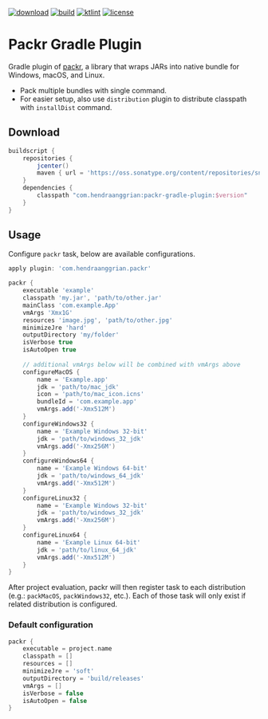 [![download](https://api.bintray.com/packages/hendraanggrian/maven/packr-gradle-plugin/images/download.svg)](https://bintray.com/hendraanggrian/maven/packr-gradle-plugin/_latestVersion)
[![build](https://travis-ci.com/hendraanggrian/packr-gradle-plugin.svg)](https://travis-ci.com/hendraanggrian/packr-gradle-plugin)
[![ktlint](https://img.shields.io/badge/code%20style-%E2%9D%A4-FF4081.svg)](https://ktlint.github.io/)
[![license](https://img.shields.io/github/license/hendraanggrian/packr-gradle-plugin)](http://www.apache.org/licenses/LICENSE-2.0)

Packr Gradle Plugin
===================
Gradle plugin of [packr], a library that wraps JARs into native bundle for Windows, macOS, and Linux.
* Pack multiple bundles with single command.
* For easier setup, also use `distribution` plugin to distribute classpath with `installDist` command.

Download
--------
```gradle
buildscript {
    repositories {
        jcenter()
        maven { url = 'https://oss.sonatype.org/content/repositories/snapshots/' }
    }
    dependencies {
        classpath "com.hendraanggrian:packr-gradle-plugin:$version"
    }
}
```

Usage
-----
Configure `packr` task, below are available configurations.

```gradle
apply plugin: 'com.hendraanggrian.packr'

packr {
    executable 'example'
    classpath 'my.jar', 'path/to/other.jar'
    mainClass 'com.example.App'
    vmArgs 'Xmx1G'
    resources 'image.jpg', 'path/to/other.jpg'
    minimizeJre 'hard'
    outputDirectory 'my/folder'   
    isVerbose true
    isAutoOpen true
    
    // additional vmArgs below will be combined with vmArgs above
    configureMacOS {
        name = 'Example.app'
        jdk = 'path/to/mac_jdk'
        icon = 'path/to/mac_icon.icns'
        bundleId = 'com.example.app'
        vmArgs.add('-Xmx512M')
    }
    configureWindows32 {
        name = 'Example Windows 32-bit'
        jdk = 'path/to/windows_32_jdk'
        vmArgs.add('-Xmx256M')
    }
    configureWindows64 {
        name = 'Example Windows 64-bit'
        jdk = 'path/to/windows_64_jdk'
        vmArgs.add('-Xmx512M')
    }
    configureLinux32 {
        name = 'Example Windows 32-bit'
        jdk = 'path/to/windows_32_jdk'
        vmArgs.add('-Xmx256M')
    }
    configureLinux64 {
        name = 'Example Linux 64-bit'
        jdk = 'path/to/linux_64_jdk'
        vmArgs.add('-Xmx512M')
    }
}
```

After project evaluation, packr will then register task to each distribution (e.g.: `packMacOS`, `packWindows32`, etc.).
Each of those task will only exist if related distribution is configured.

### Default configuration

```gradle
packr {
    executable = project.name
    classpath = []
    resources = []
    minimizeJre = 'soft'
    outputDirectory = 'build/releases'
    vmArgs = []
    isVerbose = false
    isAutoOpen = false
}
```
    
[packr]: https://github.com/libgdx/packr
[PackrTask]: https://hendraanggrian.github.io/packr-plugin/packr/com.hendraanggrian.packr/-packr-task/index.html
